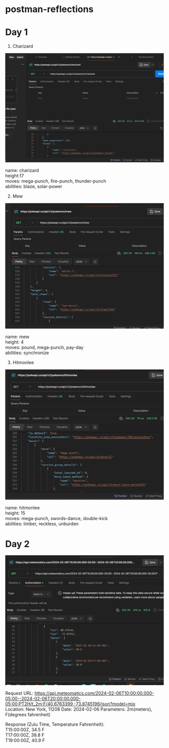 # postman-reflections

# Day 1

1. Charizard

![charizard](<Screenshot 2024-02-05 214935.png>)

name: charizard  
height:17  
moves: mega-punch, fire-punch, thunder-punch  
abilities: blaze, solar-power

2. Mew

![Mew](<Screenshot 2024-02-05 215227.png>)

name: mew  
height: 4  
moves: pound, mega-punch, pay-day  
abilities: synchronize

3. Hitmonlee

![Hitmonlee](<Screenshot 2024-02-05 220026.png>)

name: hitmonlee  
height: 15  
moves: mega-punch, swords-dance, double-kick  
abilities: limber, reckless, unburden

# Day 2

![Weather Data, New York](<Screenshot 2024-02-06 222430.png>)

Request URL: https://api.meteomatics.com/2024-02-06T10:00:00.000-05:00--2024-02-06T20:00:00.000-05:00:PT2H/t_2m:F/40.6763399,-73.8745196/json?model=mix  
Location: New York, 11208
Date: 2024-02-06
Parameters: 2m(meters), F(degrees fahrenheit)

Response (Zulu Time, Temperature Fahrenheit):   
T15:00:00Z, 34.5 F  
T17:00:00Z, 38.8 F  
T19:00:00Z, 40.9 F  
